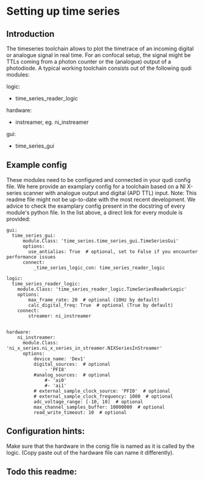 # Setting up time series
## Introduction
The timeseries toolchain allows to plot the timetrace of an incoming digital or analogue signal in real time.
For an confocal setup, the signal might be TTLs coming from a photon counter or the (analogue) output of a photodiode.
A typical working toolchain consists out of the following qudi modules:

logic:
- time_series_reader_logic

hardware:
- instreamer, eg. ni_instreamer

gui:
- time_series_gui


## Example config

These modules need to be configured and connected in your qudi config file.
We here provide an examplary config for a toolchain based on a NI X-series scanner with analogue output and digital (APD TTL) input.
Note: This readme file might not be up-to-date with the most recent development. We advice to check the examplary config present in the 
docstring of every module's python file. In the list above, a direct link for every module is provided:

    gui:
      time_series_gui:
          module.Class: 'time_series.time_series_gui.TimeSeriesGui'
          options:
            use_antialias: True  # optional, set to False if you encounter performance issues
          connect:
              _time_series_logic_con: time_series_reader_logic

    logic:
      time_series_reader_logic:
        module.Class: 'time_series_reader_logic.TimeSeriesReaderLogic'
        options:
            max_frame_rate: 20  # optional (10Hz by default)
            calc_digital_freq: True  # optional (True by default)
        connect:
            streamer: ni_instreamer


    hardware:
        ni_instreamer:
          module.Class: 'ni_x_series.ni_x_series_in_streamer.NIXSeriesInStreamer'
          options:
              device_name: 'Dev1'
              digital_sources:  # optional
                  - 'PFI8'
              #analog_sources:  # optional
                  #- 'ai0'
                  #- 'ai1'
              # external_sample_clock_source: 'PFI0'  # optional
              # external_sample_clock_frequency: 1000  # optional
              adc_voltage_range: [-10, 10]  # optional
              max_channel_samples_buffer: 10000000  # optional
              read_write_timeout: 10  # optional
    



## Configuration hints:
Make sure that the hardware in the conig file is named as it is called by the logic. (Copy paste out of the hardware file can name it differently).

## Todo this readme:

